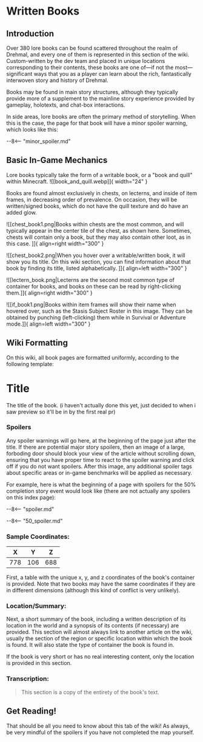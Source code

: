 # Written Books

## Introduction
Over 380 lore books can be found scattered throughout the realm of Drehmal, and every one of them is represented in this section of the wiki. Custom-written by the dev team and placed in unique locations corresponding to their contents, these books are one of—if not the most—significant ways that you as a player can learn about the rich, fantastically interwoven story and history of Drehmal. 

Books may be found in main story structures, although they typically provide more of a supplement to the mainline story experience provided by gameplay, holotexts, and chat-box interactions. 

In side areas, lore books are often the primary method of storytelling. When this is the case, the page for that book will have a minor spoiler warning, which looks like this:

--8<-- "minor_spoiler.md"

## Basic In-Game Mechanics
Lore books typically take the form of a writable book, or a "book and quill" within Minecraft. ![[book_and_quill.webp]]{ width="24" }

Books are found almost exclusively in chests, on lecterns, and inside of item frames, in decreasing order of prevalence. On occasion, they will be written/signed books, which do not have the quill texture and do have an added glow.


![[chest_book1.png|Books within chests are the most common, and will typically appear in the center tile of the chest, as shown here. Sometimes, chests will contain only a book, but they may also contain other loot, as in this case. ]]{ align=right width="300" }


![[chest_book2.png|When you hover over a writable/written book, it will show you its title. On this wiki section, you can find information about that book by finding its title, listed alphabetically. ]]{ align=left width="300" } 


![[lectern_book.png|Lecterns are the second most common type of container for books, and books on these can be read by right-clicking them.]]{ align=right width="300" }


![[if_book1.png|Books within item frames will show their name when hovered over, such as the Stasis Subject Roster in this image. They can be obtained by punching (left-clicking) them while in Survival or Adventure mode.]]{ align=left width="300" } 

## Wiki Formatting
On this wiki, all book pages are formatted uniformly, according to the following template:

# Title
The title of the book. (i haven't actually done this yet, just decided to when i saw preview so it'll be in by the first real pr)

### Spoilers
Any spoiler warnings will go here, at the beginning of the page just after the title. If there are potential major story spoilers, then an image of a large, forboding door should block your view of the article without scrolling down, ensuring that you have proper time to react to the spoiler warning and click off if you do not want spoilers. After this image, any additional spoiler tags about specific areas or in-game benchmarks will be applied as necessary. 


For example, here is what the beginning of a page with spoilers for the 50% completion story event would look like (there are not actually any spoilers on this index page):

--8<-- "spoiler.md"

--8<-- "50_spoiler.md"

### Sample Coordinates:
| **X** | **Y**| **Z** |
|:-----:|:----:|:-----:|
|778  |106   |688  |

First, a table with the unique x, y, and z coordinates of the book's container is provided. Note that two books may have the same coordinates if they are in different dimensions (although this kind of conflict is very unlikely).

### Location/Summary:
Next, a short summary of the book, including a written description of its location in the world and a synopsis of its contents (if necessary) are provided. This section will almost always link to another article on the wiki, usually the section of the region or specific location within which the book is found. It will also state the type of container the book is found in.

If the book is very short or has no real interesting content, only the location is provided in this section.

### Transcription:
> This section is a copy of the entirety of the book's text.

## Get Reading!

That should be all you need to know about this tab of the wiki! As always, be very mindful of the spoilers if you have not completed the map yourself.




